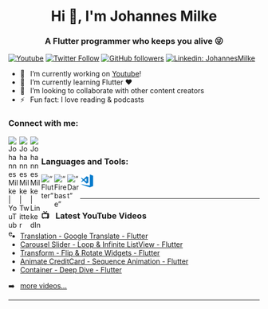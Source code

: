<h1 align="center">Hi 👋, I'm Johannes Milke</h1>
<h3 align="center">A Flutter programmer who keeps you alive 😜</h3>

[![Youtube](https://img.shields.io/static/v1?label=JohannesMilke&message=Subscribe&logo=YouTube&color=FF0000&style=for-the-badge)][youtube]
[![Twitter Follow](https://img.shields.io/twitter/follow/JohannesMilke?color=1DA1F2&label=Followers&logo=twitter&style=for-the-badge)][twitter]
[![GitHub followers](https://img.shields.io/github/followers/JohannesMilke?logo=GitHub&style=for-the-badge)][github]
[![Linkedin: JohannesMilke](https://img.shields.io/badge/-CONNECT-blue?style=for-the-badge&logo=Linkedin&link=https://www.linkedin.com/in/JohannesMilke/)][linkedin]

- 🔭 &ensp;I’m currently working on [Youtube][youtube]!
- 🌱 &ensp;I’m currently learning Flutter ❤️
- 👯 &ensp;I’m looking to collaborate with other content creators
- ⚡ &ensp;Fun fact: I love reading & podcasts

### Connect with me:

[<img align="left" alt="JohannesMilke | YouTube" width="22px" src="https://cdn.jsdelivr.net/npm/simple-icons@v3/icons/youtube.svg" />][youtube]
[<img align="left" alt="JohannesMilke | Twitter" width="22px" src="https://cdn.jsdelivr.net/npm/simple-icons@v3/icons/twitter.svg" />][twitter]
[<img align="left" alt="JohannesMilke | LinkedIn" width="22px" src="https://cdn.jsdelivr.net/npm/simple-icons@v3/icons/linkedin.svg" />][linkedin]

<br />

### Languages and Tools:
[<img align="left" alt=“Flutter” width="26px" src="https://www.vectorlogo.zone/logos/flutterio/flutterio-icon.svg" />][youtube]
[<img align="left" alt=“Firebase” width="26px" src="https://www.vectorlogo.zone/logos/firebase/firebase-icon.svg" />][youtube]
[<img align="left" alt=“Dart” width="26px" src="https://www.vectorlogo.zone/logos/dartlang/dartlang-icon.svg" />][youtube]
[<img align="left" alt=“Github” width="26px" src="https://raw.githubusercontent.com/github/explore/80688e429a7d4ef2fca1e82350fe8e3517d3494d/topics/visual-studio-code/visual-studio-code.png" />][youtube]


<br />
<br />

---

### 📺 &ensp;Latest YouTube Videos

<!-- YOUTUBE:START -->
- [Translation - Google Translate  - Flutter](https://www.youtube.com/watch?v=N_UI1Wps7bI)
- [Carousel Slider - Loop & Infinite ListView - Flutter](https://www.youtube.com/watch?v=SQnmuulYWPU)
- [Transform - Flip & Rotate Widgets  - Flutter](https://www.youtube.com/watch?v=FHgqEay3VUI)
- [Animate CreditCard - Sequence Animation - Flutter](https://www.youtube.com/watch?v=cknUItHktzs)
- [Container - Deep Dive - Flutter](https://www.youtube.com/watch?v=gfxlI2UxTgo)
<!-- YOUTUBE:END -->

➡️ &ensp;[more videos...](https://youtube.com/JohannesMilke/videos)

---

[twitter]: https://twitter.com/intent/follow?original_referer=https%3A%2F%2Fgithub.com%2FJohannesMilke&screen_name=JohannesMilke
[youtube]: https://www.youtube.com/channel/UC0FD2apauvegCcsvqIBceLA?sub_confirmation=1
[linkedin]: https://linkedin.com/in/JohannesMilke
[github]: https://github.com/JohannesMilke
